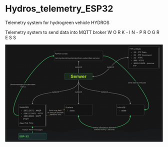 # Hydros_telemetry_ESP32
Telemetry system for hydrogreen vehicle HYDROS

Telemetry system to send data into MQTT broker 
W O R K - I N - P R O G R E S S

![diagram](./resources/diagram.png)